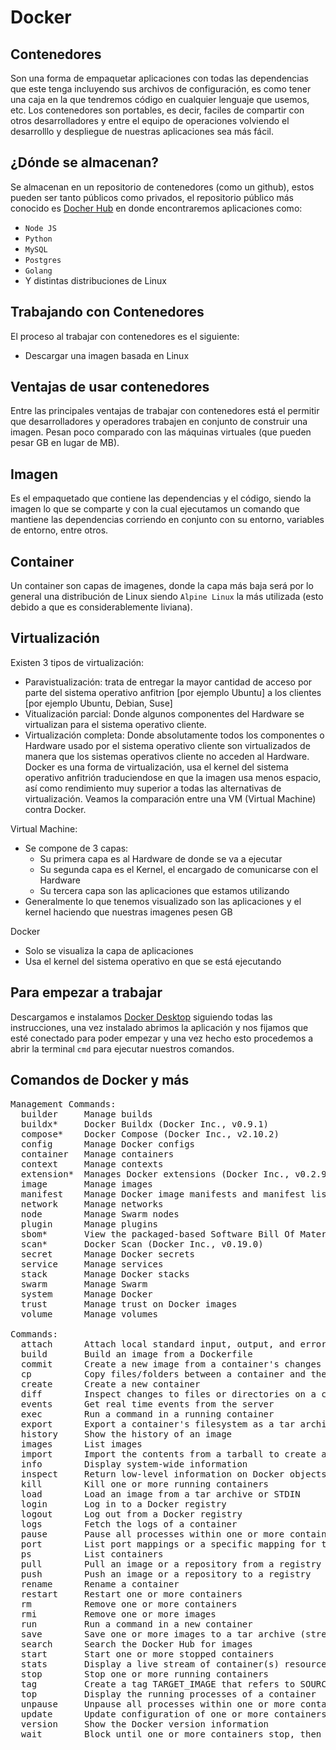 # Docker

## Contenedores

Son una forma de empaquetar aplicaciones con todas las dependencias que este tenga incluyendo sus archivos de configuración, es como tener una caja en la que tendremos código en cualquier lenguaje que usemos, etc. Los contenedores son portables, es decir, faciles de compartir con otros desarrolladores y entre el equipo de operaciones volviendo el desarrolllo y despliegue de nuestras aplicaciones sea más fácil.

## ¿Dónde se almacenan?

Se almacenan en un repositorio de contenedores (como un github), estos pueden ser tanto públicos como privados, el repositorio público más conocido es [Docher Hub](https://hub.docker.com/) en donde encontraremos aplicaciones como:
  * `Node JS`
  * `Python`
  * `MySQL`
  * `Postgres`
  * `Golang`
  * Y distintas distribuciones de Linux

## Trabajando con Contenedores

El proceso al trabajar con contenedores es el siguiente:
  * Descargar una imagen basada en Linux

## Ventajas de usar contenedores

Entre las principales ventajas de trabajar con contenedores está el permitir que desarrolladores y operadores trabajen en conjunto de construir una imagen.
Pesan poco comparado con las máquinas virtuales (que pueden pesar GB en lugar de MB).

## Imagen

Es el empaquetado que contiene las dependencias y el código, siendo la imagen lo que se comparte y con la cual ejecutamos un comando que mantiene las dependencias corriendo en conjunto con su entorno, variables de entorno, entre otros. 

## Container

Un container son capas de imagenes, donde la capa más baja será por lo general una distribución de Linux siendo `Alpine Linux` la más utilizada (esto debido a que es considerablemente liviana). 

## Virtualización

Existen 3 tipos de virtualización:

  * Paravistualización: trata de entregar la mayor cantidad de acceso por parte del sistema operativo anfitrion [por ejemplo Ubuntu] a los clientes [por ejemplo Ubuntu, Debian, Suse]
  * Vitualización parcial: Donde algunos componentes del Hardware se  virtualizan para el sistema operativo cliente.
  * Virtualización completa: Donde absolutamente todos los componentes o Hardware usado por el sistema operativo cliente son virtualizados de manera que los sistemas operativos cliente no acceden al Hardware.
Docker es una forma de virtualización, usa el kernel del sistema operativo anfitrión traduciendose en que la imagen usa menos espacio, así como rendimiento muy superior a todas las alternativas de virtualización. Veamos la comparación entre una VM (Virtual Machine) contra Docker.

Virtual Machine:

  * Se compone de 3 capas:
    * Su primera capa es al Hardware de donde se va a ejecutar
    * Su segunda capa es el Kernel, el encargado de comunicarse con el Hardware
    * Su tercera capa son las aplicaciones que estamos utilizando 
  * Generalmente lo que tenemos visualizado son las aplicaciones y el kernel haciendo que nuestras imagenes pesen GB

Docker

  * Solo se visualiza la capa de aplicaciones
  * Usa el kernel del sistema operativo en que se está ejecutando 

## Para empezar a trabajar

Descargamos e instalamos [Docker Desktop](https://www.docker.com/products/docker-desktop/) siguiendo todas las instrucciones, una vez instalado abrimos la aplicación y nos fijamos que esté conectado para poder empezar y una vez hecho esto procedemos a abrir la terminal `cmd` para ejecutar nuestros comandos.

## Comandos de Docker y más

<pre>
Management Commands:
  builder     Manage builds
  buildx*     Docker Buildx (Docker Inc., v0.9.1)
  compose*    Docker Compose (Docker Inc., v2.10.2)
  config      Manage Docker configs
  container   Manage containers
  context     Manage contexts
  extension*  Manages Docker extensions (Docker Inc., v0.2.9)
  image       Manage images
  manifest    Manage Docker image manifests and manifest lists
  network     Manage networks
  node        Manage Swarm nodes
  plugin      Manage plugins
  sbom*       View the packaged-based Software Bill Of Materials (SBOM) for an image (Anchore Inc., 0.6.0)
  scan*       Docker Scan (Docker Inc., v0.19.0)
  secret      Manage Docker secrets
  service     Manage services
  stack       Manage Docker stacks
  swarm       Manage Swarm
  system      Manage Docker
  trust       Manage trust on Docker images
  volume      Manage volumes

Commands:
  attach      Attach local standard input, output, and error streams to a running container
  build       Build an image from a Dockerfile
  commit      Create a new image from a container's changes
  cp          Copy files/folders between a container and the local filesystem
  create      Create a new container
  diff        Inspect changes to files or directories on a container's filesystem
  events      Get real time events from the server
  exec        Run a command in a running container
  export      Export a container's filesystem as a tar archive
  history     Show the history of an image
  images      List images
  import      Import the contents from a tarball to create a filesystem image
  info        Display system-wide information
  inspect     Return low-level information on Docker objects
  kill        Kill one or more running containers
  load        Load an image from a tar archive or STDIN
  login       Log in to a Docker registry
  logout      Log out from a Docker registry
  logs        Fetch the logs of a container
  pause       Pause all processes within one or more containers
  port        List port mappings or a specific mapping for the container
  ps          List containers
  pull        Pull an image or a repository from a registry
  push        Push an image or a repository to a registry
  rename      Rename a container
  restart     Restart one or more containers
  rm          Remove one or more containers
  rmi         Remove one or more images
  run         Run a command in a new container
  save        Save one or more images to a tar archive (streamed to STDOUT by default)
  search      Search the Docker Hub for images
  start       Start one or more stopped containers
  stats       Display a live stream of container(s) resource usage statistics
  stop        Stop one or more running containers
  tag         Create a tag TARGET_IMAGE that refers to SOURCE_IMAGE
  top         Display the running processes of a container
  unpause     Unpause all processes within one or more containers
  update      Update configuration of one or more containers
  version     Show the Docker version information
  wait        Block until one or more containers stop, then print their exit codes
</pre>
